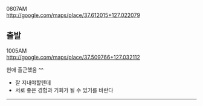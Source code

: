 0807AM  
http://google.com/maps/place/37.612015+127.022079  
  
출발
----------
  
1005AM  
http://google.com/maps/place/37.509766+127.032112  
  
현애 출근했음 ^^
-  잘 지내야할텐데
-  서로 좋은 경험과 기회가 될 수 있기를 바란다
----------
  
